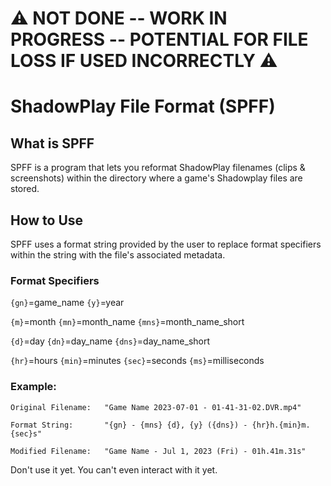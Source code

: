 # :warning: **NOT DONE -- WORK IN PROGRESS -- POTENTIAL FOR FILE LOSS IF USED INCORRECTLY** :warning:


# ShadowPlay File Format (SPFF)
## What is SPFF
SPFF is a program that lets you reformat ShadowPlay filenames (clips & screenshots) within the directory where a game's Shadowplay files are stored.

## How to Use
SPFF uses a format string provided by the user to replace format specifiers within the string with the file's associated metadata.

### Format Specifiers
`{gn}`=game_name `{y}`=year 

`{m}`=month  `{mn}`=month_name `{mns}`=month_name_short

`{d}`=day    `{dn}`=day_name  `{dns}`=day_name_short

`{hr}`=hours `{min}`=minutes  `{sec}`=seconds  `{ms}`=milliseconds
  
### Example:
```
Original Filename:   "Game Name 2023-07-01 - 01-41-31-02.DVR.mp4"

Format String:       "{gn} - {mns} {d}, {y} ({dns}) - {hr}h.{min}m.{sec}s"

Modified Filename:   "Game Name - Jul 1, 2023 (Fri) - 01h.41m.31s"

```

Don't use it yet. You can't even interact with it yet.
